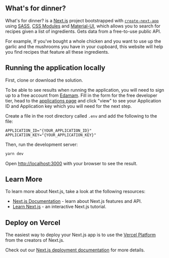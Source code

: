 ## What's for dinner?

What's for dinner? is a [Next.js](https://nextjs.org/) project bootstrapped with [`create-next-app`](https://github.com/zeit/next.js/tree/canary/packages/create-next-app) using [SASS](https://sass-lang.com/), [CSS Modules](https://github.com/css-modules/css-modules) and [Material-UI](https://material-ui.com/), which allows you to search for recipes given a list of ingredients. Gets data from a free-to-use public API.

For example, If you've bought a whole chicken and you want to use up the garlic and the mushrooms you have in your cupboard, this website will help you find recipes that feature all these ingredients.

## Running the application locally

First, clone or download the solution.

To be able to see results when running the application, you will need to sign up to a free account from [Edamam](https://developer.edamam.com/edamam-recipe-api). Fill in the form for the free developer tier, head to the [applications page](https://developer.edamam.com/admin/applications) and click "view" to see your Application ID and Application key which you will need for the next step.

Create a file in the root directory called `.env` and add the following to the file:

```
APPLICATION_ID="{YOUR_APPLICATION_ID}"
APPLICATION_KEY="{YOUR_APPLICATION_KEY}"
```

Then, run the development server:

```bash
yarn dev
```

Open [http://localhost:3000](http://localhost:3000) with your browser to see the result.

## Learn More

To learn more about Next.js, take a look at the following resources:

- [Next.js Documentation](https://nextjs.org/docs) - learn about Next.js features and API.
- [Learn Next.js](https://nextjs.org/learn) - an interactive Next.js tutorial.

## Deploy on Vercel

The easiest way to deploy your Next.js app is to use the [Vercel Platform](https://vercel.com/import?utm_medium=default-template&filter=next.js&utm_source=create-next-app&utm_campaign=create-next-app-readme) from the creators of Next.js.

Check out our [Next.js deployment documentation](https://nextjs.org/docs/deployment) for more details.
